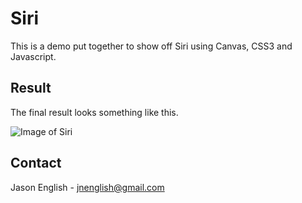 # Siri

This is a demo put together to show off Siri using Canvas, CSS3 and Javascript.

## Result

The final result looks something like this.

![Image of Siri](http://cl.ly/1L3L2b0r1L1j0a392y1a/Screen%20Shot%202012-07-05%20at%207.00.25%20PM.png)

## Contact

Jason English - jnenglish@gmail.com